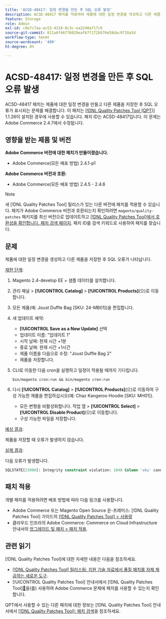 ```yaml
---
title: 'ACSD-48417: 일정 변경을 만든 후 SQL 오류 발생'
description: ACSD-48417 패치를 적용하여 제품에 대한 일정 변경을 작성하고 다른 제품을 저장한 후 SQL 오류가 발생하는 Adobe Commerce 문제를 해결합니다.
feature: Storage
role: Admin
exl-id: c8e7c7aa-ac53-4218-8c3c-ea2240af17c9
source-git-commit: 011a6f46f76029eaf67f172b576e58dac9710a3d
workflow-type: tm+mt
source-wordcount: '409'
ht-degree: 0%

---
```


# ACSD-48417: 일정 변경을 만든 후 SQL 오류 발생

ACSD-48417 패치는 제품에 대한 일정 변경을 만들고 다른 제품을 저장한 후 SQL 오류가 표시되는 문제를 해결합니다. 이 패치는 [[!DNL Quality Patches Tool (QPT)]](https://experienceleague.adobe.com/en/docs/commerce-operations/tools/quality-patches-tool/quality-patches-tool-to-self-serve-quality-patches) 1.1.26이 설치된 경우에 사용할 수 있습니다. 패치 ID는 ACSD-48417입니다. 이 문제는 Adobe Commerce 2.4.7에서 수정됩니다.

## 영향을 받는 제품 및 버전

**Adobe Commerce 버전에 대한 패치가 만들어졌습니다.**

* Adobe Commerce(모든 배포 방법) 2.4.1-p1

**Adobe Commerce 버전과 호환:**

* Adobe Commerce(모든 배포 방법) 2.4.5 - 2.4.6

>[!NOTE]
>
>새 [!DNL Quality Patches Tool] 릴리스가 있는 다른 버전에 패치를 적용할 수 있습니다. 패치가 Adobe Commerce 버전과 호환되는지 확인하려면 `magento/quality-patches` 패키지를 최신 버전으로 업데이트하고 [[!DNL Quality Patches Tool]에서 호환성을 확인합니다. 패치 검색 페이지](https://experienceleague.adobe.com/tools/commerce-quality-patches/index.html). 패치 ID를 검색 키워드로 사용하여 패치를 찾습니다.

## 문제

제품에 대한 일정 변경을 생성하고 다른 제품을 저장한 후 SQL 오류가 나타납니다.

<u>재현 단계</u>:

1. Magento 2.4-develop EE + 샘플 데이터를 설치합니다.
1. 관리 패널 > **[!UICONTROL Catalog]** > **[!UICONTROL Products]**(으)로 이동합니다.
1. 모든 제품(예: Joust Duffle Bag [SKU: 24-MB01])을 편집합니다.
1. 새 업데이트 예약:
   * **[!UICONTROL Save as a New Update]** 선택
   * 업데이트 이름: &quot;업데이트 1&quot;
   * 시작 날짜: 현재 시간 +1분
   * 종료 날짜: 현재 시간 +1시간
   * 제품 이름을 다음으로 수정: &quot;Joust Duffle Bag 2&quot;
   * 제품을 저장합니다.
1. CLI로 이동한 다음 cron을 실행하고 일정이 적용될 때까지 기다립니다.

   ```
   bin/magento cron:run && bin/magento cron:run
   ```

1. 다시 **[!UICONTROL Catalog]** > **[!UICONTROL Products]**(으)로 이동하여 구성 가능한 제품을 편집하십시오(예: Chaz Kangeroo Hoodie [SKU: MH01]).

   * 모든 변형을 비활성화합니다. 작업 열 > **[!UICONTROL Select]** > **[!UICONTROL Disable Product]**(으)로 이동합니다.
   * 구성 가능한 파일을 저장합니다.

<u>예상 결과</u>:

제품을 저장할 때 오류가 발생하지 않습니다.

<u>실제 결과</u>:

다음 오류가 발생합니다.

```SQL
SQLSTATE[23000]: Integrity constraint violation: 1048 Column 'sku' cannot be null, query was: INSERT INTO `catalog_product_entity` (`entity_id`, `sku`, `row_id`, `created_in`, `updated_in`) VALUES (?, ?, ?, ?, ?)
```

## 패치 적용

개별 패치를 적용하려면 배포 방법에 따라 다음 링크를 사용합니다.

* Adobe Commerce 또는 Magento Open Source 온-프레미스: [!DNL Quality Patches Tool] 가이드의 [[!DNL Quality Patches Tool] > 사용량](/help/tools/quality-patches-tool/usage.md)
* 클라우드 인프라의 Adobe Commerce: Commerce on Cloud Infrastructure 안내서의 [업그레이드 및 패치 > 패치 적용](https://experienceleague.adobe.com/docs/commerce-cloud-service/user-guide/develop/upgrade/apply-patches.html).

## 관련 읽기

[!DNL Quality Patches Tool]에 대한 자세한 내용은 다음을 참조하세요.

* [[!DNL Quality Patches Tool] 릴리스됨: 지원 기술 자료에서 품질 패치를 자체 제공하는 새로운 도구](https://experienceleague.adobe.com/en/docs/commerce-operations/tools/quality-patches-tool/quality-patches-tool-to-self-serve-quality-patches).
* [!UICONTROL Quality Patches Tool] 안내서에서  [!DNL Quality Patches Tool][&#128279;](/help/tools/quality-patches-tool/patches-available-in-qpt/check-patch-for-magento-issue-with-magento-quality-patches.md)을(를) 사용하여 Adobe Commerce 문제에 패치를 사용할 수 있는지 확인합니다.


QPT에서 사용할 수 있는 다른 패치에 대한 정보는 [!DNL Quality Patches Tool] 안내서에서 [[!DNL Quality Patches Tool]: 패치 검색](https://experienceleague.adobe.com/tools/commerce-quality-patches/index.html)을 참조하세요.
